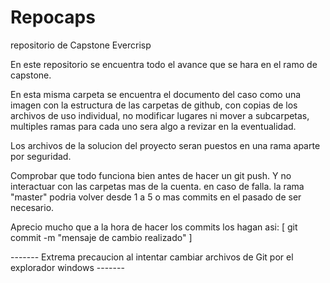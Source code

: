 # Repocaps
repositorio de Capstone Evercrisp

En este repositorio se encuentra todo el avance que se hara en el ramo de capstone.

En esta misma carpeta se encuentra el documento del caso como una imagen con la estructura de las carpetas de github, con copias de los archivos de uso individual, no modificar lugares ni mover a subcarpetas, multiples ramas para cada uno sera algo a revizar en la eventualidad.

Los archivos de la solucion del proyecto seran puestos en una rama aparte por seguridad.

Comprobar que todo funciona bien antes de hacer un git push. Y no interactuar con las carpetas mas de la cuenta.
en caso de falla. la rama "master" podria volver desde 1 a 5 o mas commits en el pasado de ser necesario.


Aprecio mucho que a la hora de hacer los commits los hagan asi:   [  git commit -m "mensaje de cambio realizado"  ]


-------   Extrema precaucion al intentar cambiar archivos de Git por el explorador windows   -------